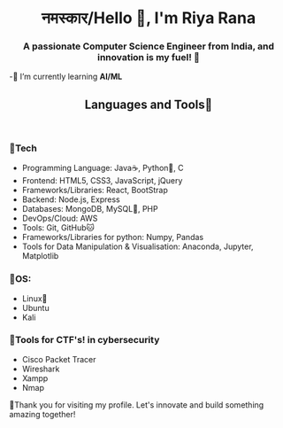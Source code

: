 <h1 align="center">नमस्कार/Hello 👋, I'm Riya Rana</h1>
<h3 align="center">A passionate Computer Science Engineer from India, and innovation is my fuel! 🚀</h3>


 -🔗 I’m currently learning **AI/ML**        

<!--   - How to reach me **riya.rana1432@gmail.com**        -->


<!-- <h3 align="left">Connect with me:</h3>
     <p>9341105700</p>    -->
</p>

  <header>
    <h2>Languages and Tools💭</h2>
  </header>
  <main>
   <h3>🔵Tech</h3>
  <ul>
    <li>Programming Language: Java☕️, Python🐍, C</li>
    <li>Frontend: HTML5, CSS3, JavaScript, jQuery</li>
    <li>Frameworks/Libraries: React, BootStrap</li>
    <li>Backend: Node.js, Express</li>
    <li>Databases: MongoDB, MySQL🐬, PHP</li>
    <li>DevOps/Cloud: AWS</li>
    <li>Tools: Git, GitHub🐱</li>
    <li>Frameworks/Libraries for python: Numpy, Pandas</li>
    <li>Tools for Data Manipulation & Visualisation: Anaconda, Jupyter, Matplotlib</</li>
  </ul>
    <h3>🔵OS:</h3>
    <ul>
      <li>Linux🐧</li>
      <li>Ubuntu</li>
      <li>Kali</li>
    </ul>
    <h3>🔵Tools for CTF's! in cybersecurity</h3>
    <ul>
      <li>Cisco Packet Tracer</li>
      <li>Wireshark</li>
      <li>Xampp</li>
      <li>Nmap</li>
    </ul>
  </main>

  <p>🔖Thank you for visiting my profile. Let's innovate and build something amazing together!</p>
